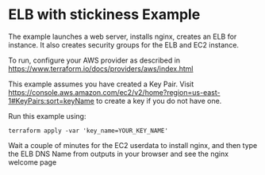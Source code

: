 # ELB with stickiness Example

The example launches a web server, installs nginx, creates an ELB for instance. It also creates security groups for the ELB and EC2 instance. 

To run, configure your AWS provider as described in https://www.terraform.io/docs/providers/aws/index.html

This example assumes you have created a Key Pair. Visit
https://console.aws.amazon.com/ec2/v2/home?region=us-east-1#KeyPairs:sort=keyName
to create a key if you do not have one. 

Run this example using:

    terraform apply -var 'key_name=YOUR_KEY_NAME'

Wait a couple of minutes for the EC2 userdata to install nginx, and then type the ELB DNS Name from outputs in your browser and see the nginx welcome page
